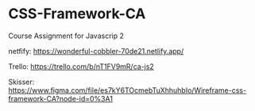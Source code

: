 # CSS-Framework-CA
Course Assignment for Javascrip 2

netfify: https://wonderful-cobbler-70de21.netlify.app/

Trello: https://trello.com/b/nT1FV9mR/ca-js2

Skisser: https://www.figma.com/file/es7kY6TOcmebTuXhhuhbIo/Wireframe-css-framework-CA?node-id=0%3A1
